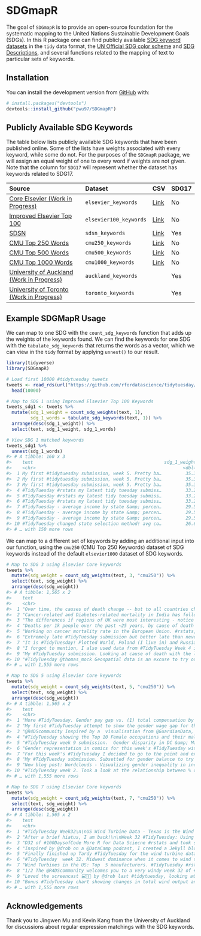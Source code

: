 
<!-- README.md is generated from README.Rmd. Please edit that file -->

# SDGmapR

<!-- badges: start -->
<!-- badges: end -->

The goal of `SDGmapR` is to provide an open-source foundation for the
systematic mapping to the United Nations Sustainable Development Goals
(SDGs). In this R package one can find publicly available [SDG keyword
datasets](https://github.com/pwu97/SDGmapR/tree/main/datasets) in the
`tidy` data format, the [UN Official SDG color
scheme](https://www.un.org/sustainabledevelopment/wp-content/uploads/2019/01/SDG_Guidelines_AUG_2019_Final.pdf)
and [SDG
Descriptions](https://github.com/pwu97/SDGmapR/blob/main/datasets/sdg_desc_cleaned.csv),
and several functions related to the mapping of text to particular sets
of keywords.

## Installation

You can install the development version from
[GitHub](https://github.com/) with:

``` r
# install.packages("devtools")
devtools::install_github("pwu97/SDGmapR")
```

## Publicly Available SDG Keywords

The table below lists publicly available SDG keywords that have been
published online. Some of the lists have weights associated with every
keyword, while some do not. For the purposes of the `SDGmapR` package,
we will assign an equal weight of one to every word if weights are not
given. Note that the column for `SDG17` will represent whether the
dataset has keywords related to SDG17.

| Source                                                                                                                             | Dataset                | CSV                                                                                          | SDG17 |
|:-----------------------------------------------------------------------------------------------------------------------------------|:-----------------------|:---------------------------------------------------------------------------------------------|:------|
| [Core Elsevier (Work in Progress)](https://data.mendeley.com/datasets/87txkw7khs/1)                                                | `elsevier_keywords`    | [Link](https://github.com/pwu97/SDGmapR/blob/main/datasets/elsevier_keywords_cleaned.csv)    | No    |
| [Improved Elsevier Top 100](https://data.mendeley.com/datasets/9sxdykm8s4/2)                                                       | `elsevier100_keywords` | [Link](https://github.com/pwu97/SDGmapR/blob/main/datasets/elsevier100_keywords_cleaned.csv) | No    |
| [SDSN](https://ap-unsdsn.org/regional-initiatives/universities-sdgs/)                                                              | `sdsn_keywords`        | [Link](https://github.com/pwu97/SDGmapR/blob/main/datasets/sdsn_keywords_cleaned.csv)        | Yes   |
| [CMU Top 250 Words](https://www.cmu.edu/leadership/the-provost/provost-priorities/sustainability-initiative/sdg-definitions.html)  | `cmu250_keywords`      | [Link](https://github.com/pwu97/SDGmapR/blob/main/datasets/cmu250_keywords_cleaned.csv)      | No    |
| [CMU Top 500 Words](https://www.cmu.edu/leadership/the-provost/provost-priorities/sustainability-initiative/sdg-definitions.html)  | `cmu500_keywords`      | [Link](https://github.com/pwu97/SDGmapR/blob/main/datasets/cmu500_keywords_cleaned.csv)      | No    |
| [CMU Top 1000 Words](https://www.cmu.edu/leadership/the-provost/provost-priorities/sustainability-initiative/sdg-definitions.html) | `cmu1000_keywords`     | [Link](https://github.com/pwu97/SDGmapR/blob/main/datasets/cmu1000_keywords_cleaned.csv)     | No    |
| [University of Auckland (Work in Progress)](https://www.sdgmapping.auckland.ac.nz/)                                                | `auckland_keywords`    |                                                                                              | Yes   |
| [University of Toronto (Work in Progress)](https://data.utoronto.ca/sustainable-development-goals-sdg-report/sdg-report-appendix/) | `toronto_keywords`     |                                                                                              | Yes   |

## Example SDGMapR Usage

We can map to one SDG with the `count_sdg_keywords` function that adds
up the weights of the keywords found. We can find the keywords for one
SDG with the `tabulate_sdg_keywords` that returns the words as a vector,
which we can view in the `tidy` format by applying `unnest()` to our
result.

``` r
library(tidyverse)
library(SDGmapR)

# Load first 10000 #tidytuesday tweets
tweets <- read_rds(url("https://github.com/rfordatascience/tidytuesday/blob/master/data/2019/2019-01-01/tidytuesday_tweets.rds?raw=true")) %>%
  head(10000)

# Map to SDG 1 using Improved Elsevier Top 100 Keywords
tweets_sdg1 <- tweets %>%
  mutate(sdg_1_weight = count_sdg_weights(text, 1),
         sdg_1_words = tabulate_sdg_keywords(text, 1)) %>%
  arrange(desc(sdg_1_weight)) %>%
  select(text, sdg_1_weight, sdg_1_words)

# View SDG 1 matched keywords
tweets_sdg1 %>%
  unnest(sdg_1_words)
#> # A tibble: 160 x 3
#>    text                                                 sdg_1_weight sdg_1_words
#>    <chr>                                                       <dbl> <chr>      
#>  1 My first #tidytuesday submission, week 5. Pretty ba…         35.3 poverty    
#>  2 My first #tidytuesday submission, week 5. Pretty ba…         35.3 unemployme…
#>  3 My first #tidytuesday submission, week 5. Pretty ba…         35.3 income     
#>  4 #TidyTuesday #rstats my latest tidy tuesday submiss…         33.2 poverty    
#>  5 #TidyTuesday #rstats my latest tidy tuesday submiss…         33.2 poor       
#>  6 #TidyTuesday #rstats my latest tidy tuesday submiss…         33.2 income     
#>  7 #TidyTuesday - average income by state &amp; percen…         29.5 poverty    
#>  8 #TidyTuesday - average income by state &amp; percen…         29.5 income     
#>  9 #TidyTuesday - average income by state &amp; percen…         29.5 people     
#> 10 #TidyTuesday changed state selection method! avg co…         26.6 poverty    
#> # … with 150 more rows
```

We can map to a different set of keywords by adding an additional input
into our function, using the `cmu250` (CMU Top 250 Keywords) dataset of
SDG keywords instead of the default `elsevier1000` dataset of SDG
keywords.

``` r
# Map to SDG 3 using Elsevier Core keywords
tweets %>%
  mutate(sdg_weight = count_sdg_weights(text, 3, "cmu250")) %>%
  select(text, sdg_weight) %>%
  arrange(desc(sdg_weight))
#> # A tibble: 1,565 x 2
#>    text                                                               sdg_weight
#>    <chr>                                                                   <dbl>
#>  1 "Over time, the causes of death change -- but to all countries ch…      3678.
#>  2 "Cancer-related and Diabetes-related mortality in India has follo…      3347.
#>  3 "The differences if regions of UK were most interesting - notice …      2212.
#>  4 "Deaths per 1k people over the past ~25 years, by cause of death …      2205.
#>  5 "Working on cancer mortality rate in the European Union. #rstats,…      1904.
#>  6 "Extremely late #TidyTuesday submission but better late than neve…      1904.
#>  7 "It is #TidyTuesday! Plotted World, Poland (I live in) and Russia…      1886.
#>  8 "I forgot to mention, I also used data from #TidyTuesday Week 4 i…       704.
#>  9 "My #TidyTuesday submission. Looking at cause of death with the l…       565.
#> 10 "#TidyTuesday @thomas_mock Geospatial data is an excuse to try ou…       565.
#> # … with 1,555 more rows

# Map to SDG 5 using Elsevier Core keywords
tweets %>%
  mutate(sdg_weight = count_sdg_weights(text, 5, "cmu250")) %>%
  select(text, sdg_weight) %>%
  arrange(desc(sdg_weight))
#> # A tibble: 1,565 x 2
#>    text                                                               sdg_weight
#>    <chr>                                                                   <dbl>
#>  1 "More #TidyTuesday. Gender pay gap vs. (1) total compensation by …       975.
#>  2 "My first #TidyTuesday attempt to show the gender wage gap for th…       907.
#>  3 "@R4DScommunity Inspired by a  visualisation from @GuardianData, …       907.
#>  4 "#TidyTuesday showing the Top 10 Female occupations and their mal…       728.
#>  5 "#TidyTuesday week 9 submission.  Gender disparity in DC &amp; Ma…       631.
#>  6 "Gender representation in comics for this week's #TidyTuesday wit…       607.
#>  7 "For this week's #TidyTuesday I decided to go to the point and ex…       602.
#>  8 "My #TidyTuesday submission. Subsetted for gender balance to try …       525.
#>  9 "New blog post: Wordclouds - Visualizing gender inequality in inc…       525.
#> 10 "#TidyTuesday week 2. Took a look at the relationship between % o…       511.
#> # … with 1,555 more rows

# Map to SDG 7 using Elsevier Core keywords
tweets %>%
  mutate(sdg_weight = count_sdg_weights(text, 7, "cmu250")) %>%
  select(text, sdg_weight) %>%
  arrange(desc(sdg_weight))
#> # A tibble: 1,565 x 2
#>    text                                                               sdg_weight
#>    <chr>                                                                   <dbl>
#>  1 "#TidyTuesday Week32\n\nUS Wind Turbine Data - Texas is the Wind …       677.
#>  2 "After a brief hiatus, I am back!\n\nWeek 32 #TidyTuesday: Using …       426.
#>  3 "D32 of #100DaysofCode More R for Data Sciecne #rstats and took s…       426.
#>  4 "Inspired by @drob on a @DataCamp podcast, I created a Jekyll blo…       426.
#>  5 "Finally finished up Tardy #TidyTuesday for the wind turbine data…       426.
#>  6 "#TidyTuesday  week 32. Midwest dominance when it comes to wind t…       321.
#>  7 "Wind Turbines in the US: Top  5 manufacturers. #TidyTuesday #rst…       321.
#>  8 "1/2 The @R4DScommunity welcomes you to a very windy week 32 of #…       275.
#>  9 "Loved the screencast 💻👨‍💻 by @drob last #tidytuesday, looking at…       275.
#> 10 "Bonus #TidyTuesday chart showing changes in total wind output an…       227.
#> # … with 1,555 more rows
```

## Acknowledgements

Thank you to Jingwen Mu and Kevin Kang from the University of Auckland
for discussions about regular expression matchings with the SDG
keywords.

<!-- What is special about using `README.Rmd` instead of just `README.md`? You can include R chunks like so: -->
<!-- ```{r cars} -->
<!-- summary(cars) -->
<!-- ``` -->
<!-- You'll still need to render `README.Rmd` regularly, to keep `README.md` up-to-date. `devtools::build_readme()` is handy for this. You could also use GitHub Actions to re-render `README.Rmd` every time you push. An example workflow can be found here: <https://github.com/r-lib/actions/tree/master/examples>. -->
<!-- You can also embed plots, for example: -->
<!-- ```{r pressure, echo = FALSE} -->
<!-- plot(pressure) -->
<!-- ``` -->
<!-- In that case, don't forget to commit and push the resulting figure files, so they display on GitHub and CRAN. -->
